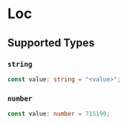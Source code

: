 # Loc


## Supported Types

### `string`

```typescript
const value: string = "<value>";
```

### `number`

```typescript
const value: number = 715190;
```

